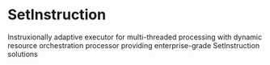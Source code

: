 # SetInstruction
Instruxionally adaptive executor for multi-threaded processing with dynamic resource orchestration processor providing enterprise-grade SetInstruction solutions
